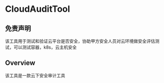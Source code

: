# CloudAuditTool

## 免责声明

该工具用于测试和验证云平台是否安全，协助甲方安全人员对云环境做安全评估测试，可以测试容器，k8s，云主机安全

## Overview

该工具是一款云下安全审计工具
